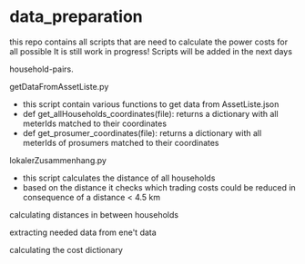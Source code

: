 # data_preparation
this repo contains all scripts that are need to calculate the power costs for all possible 
It is still work in progress!
Scripts will be added in the next days


household-pairs.

getDataFromAssetListe.py
- this script contain various functions to get data from AssetListe.json
- def get_allHouseholds_coordinates(file): returns a dictionary with all meterIds matched to their coordinates
- def get_prosumer_coordinates(file): returns a dictionary with all meterIds of prosumers matched to their coordinates

lokalerZusammenhang.py
- this script calculates the distance of all households 
- based on the distance it checks which trading costs could be reduced in consequence of a distance < 4.5 km 


calculating distances in between households

extracting needed data from ene't data

calculating the cost dictionary
